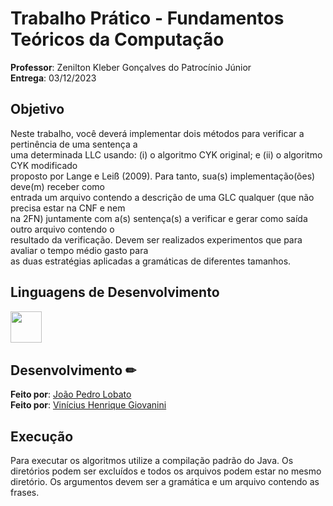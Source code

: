 # Trabalho Prático - Fundamentos Teóricos da Computação

**Professor**: Zenilton Kleber Gonçalves do Patrocínio Júnior  
**Entrega**: 03/12/2023  

## Objetivo

Neste trabalho, você deverá implementar dois métodos para verificar a pertinência de uma sentença a  
uma determinada LLC usando: (i) o algoritmo CYK original; e (ii) o algoritmo CYK modificado  
proposto por Lange e Leiß (2009). Para tanto, sua(s) implementação(ões) deve(m) receber como  
entrada um arquivo contendo a descrição de uma GLC qualquer (que não precisa estar na CNF e nem  
na 2FN) juntamente com a(s) sentença(s) a verificar e gerar como saída outro arquivo contendo o  
resultado da verificação. Devem ser realizados experimentos que para avaliar o tempo médio gasto para  
as duas estratégias aplicadas a gramáticas de diferentes tamanhos.

## Linguagens de Desenvolvimento

<img src="https://cdn.jsdelivr.net/gh/devicons/devicon/icons/java/java-original.svg" width="50px"/>&nbsp;

## Desenvolvimento ✏

**Feito por**: [João Pedro Lobato](https://github.com/PJBHL)  
**Feito por**: [Vinícius Henrique Giovanini](https://github.com/viniciushgiovanini)  

## Execução

Para executar os algoritmos utilize a compilação padrão do Java. Os diretórios podem ser excluídos e todos os arquivos podem estar no mesmo diretório.
Os argumentos devem ser a gramática e um arquivo contendo as frases.